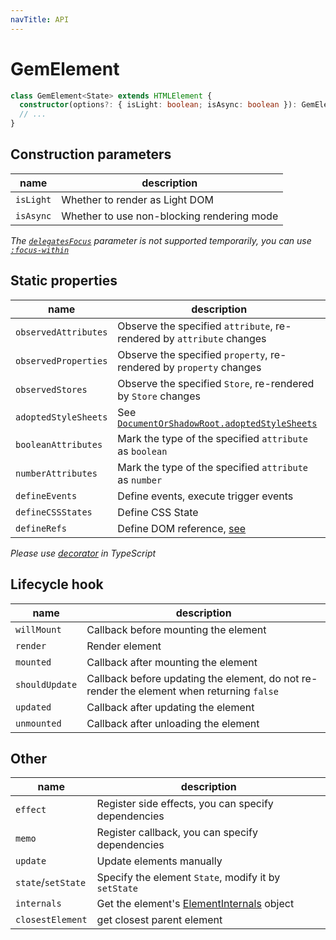 ```yaml
---
navTitle: API
---
```


# GemElement

```ts
class GemElement<State> extends HTMLElement {
  constructor(options?: { isLight: boolean; isAsync: boolean }): GemElement;
  // ...
}
```

## Construction parameters

| name      | description                                |
| --------- | ------------------------------------------ |
| `isLight` | Whether to render as Light DOM             |
| `isAsync` | Whether to use non-blocking rendering mode |

_The [`delegatesFocus`](https://developer.mozilla.org/en-US/docs/Web/API/Element/attachShadow) parameter is not supported temporarily, you can use [`:focus-within`](https://developer.mozilla.org/en-US/docs/Web/CSS/:focus-within)_

## Static properties

| name                 | description                                                                   |
| -------------------- | ----------------------------------------------------------------------------- |
| `observedAttributes` | Observe the specified `attribute`, re-rendered by `attribute` changes         |
| `observedProperties` | Observe the specified `property`, re-rendered by `property` changes           |
| `observedStores`     | Observe the specified `Store`, re-rendered by `Store` changes                 |
| `adoptedStyleSheets` | See [`DocumentOrShadowRoot.adoptedStyleSheets`][1]                            |
| `booleanAttributes`  | Mark the type of the specified `attribute` as `boolean`                       |
| `numberAttributes`   | Mark the type of the specified `attribute` as `number`                        |
| `defineEvents`       | Define events, execute trigger events                                         |
| `defineCSSStates`    | Define CSS State                                                              |
| `defineRefs`         | Define DOM reference, [see](../001-guide/002-advance/002-gem-element-more.md) |

[1]: https://developer.mozilla.org/en-US/docs/Web/API/DocumentOrShadowRoot/adoptedStyleSheets

_Please use [decorator](./007-decorator.md) in TypeScript_

## Lifecycle hook

| name           | description                                                                               |
| -------------- | ----------------------------------------------------------------------------------------- |
| `willMount`    | Callback before mounting the element                                                      |
| `render`       | Render element                                                                            |
| `mounted`      | Callback after mounting the element                                                       |
| `shouldUpdate` | Callback before updating the element, do not re-render the element when returning `false` |
| `updated`      | Callback after updating the element                                                       |
| `unmounted`    | Callback after unloading the element                                                      |

## Other

| name               | description                                          |
| ------------------ | ---------------------------------------------------- |
| `effect`           | Register side effects, you can specify dependencies  |
| `memo`             | Register callback, you can specify dependencies      |
| `update`           | Update elements manually                             |
| `state`/`setState` | Specify the element `State`, modify it by `setState` |
| `internals`        | Get the element's [ElementInternals][2] object       |
| `closestElement`   | get closest parent element                           |

[2]: https://html.spec.whatwg.org/multipage/custom-elements.html#the-elementinternals-interface

